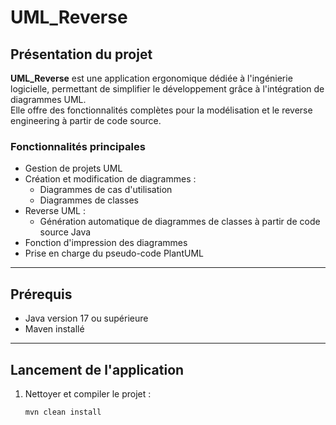 # UML_Reverse

## Présentation du projet

**UML_Reverse** est une application ergonomique dédiée à l'ingénierie logicielle, permettant de simplifier le développement grâce à l'intégration de diagrammes UML.  
Elle offre des fonctionnalités complètes pour la modélisation et le reverse engineering à partir de code source.

### Fonctionnalités principales

- Gestion de projets UML
- Création et modification de diagrammes :
  - Diagrammes de cas d'utilisation
  - Diagrammes de classes
- Reverse UML :
  - Génération automatique de diagrammes de classes à partir de code source Java
- Fonction d'impression des diagrammes
- Prise en charge du pseudo-code PlantUML

---

## Prérequis

- Java version 17 ou supérieure
- Maven installé

---

## Lancement de l'application

1. Nettoyer et compiler le projet :

   ```bash
   mvn clean install
